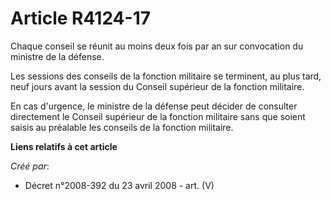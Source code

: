 # Article R4124-17

Chaque conseil se réunit au moins deux fois par an sur convocation du ministre de la défense.

Les sessions des conseils de la fonction militaire se terminent, au plus tard, neuf jours avant la session du Conseil
supérieur de la fonction militaire.

En cas d'urgence, le ministre de la défense peut décider de consulter directement le Conseil supérieur de la fonction
militaire sans que soient saisis au préalable les conseils de la fonction militaire.

**Liens relatifs à cet article**

_Créé par_:

  - Décret n°2008-392 du 23 avril 2008 - art. (V)
